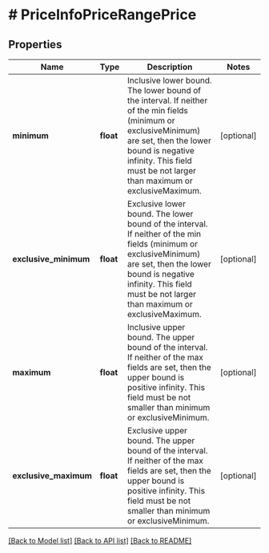 # # PriceInfoPriceRangePrice

## Properties

Name | Type | Description | Notes
------------ | ------------- | ------------- | -------------
**minimum** | **float** | Inclusive lower bound. The lower bound of the interval. If neither of the min fields (minimum or exclusiveMinimum) are set, then the lower bound is negative infinity. This field must be not larger than maximum or exclusiveMaximum. | [optional]
**exclusive_minimum** | **float** | Exclusive lower bound. The lower bound of the interval. If neither of the min fields (minimum or exclusiveMinimum) are set, then the lower bound is negative infinity. This field must be not larger than maximum or exclusiveMaximum. | [optional]
**maximum** | **float** | Inclusive upper bound. The upper bound of the interval. If neither of the max fields are set, then the upper bound is positive infinity. This field must be not smaller than minimum or exclusiveMinimum. | [optional]
**exclusive_maximum** | **float** | Exclusive upper bound. The upper bound of the interval. If neither of the max fields are set, then the upper bound is positive infinity. This field must be not smaller than minimum or exclusiveMinimum. | [optional]

[[Back to Model list]](../../README.md#models) [[Back to API list]](../../README.md#endpoints) [[Back to README]](../../README.md)
